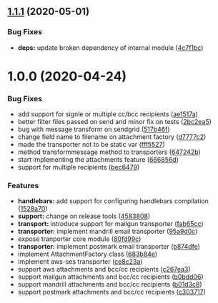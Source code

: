 ## [1.1.1](https://github.com/gkampitakis/email-client/compare/v1.1.0...v1.1.1) (2020-05-01)


### Bug Fixes

* **deps:** update broken dependency of internal module ([4c7f1bc](https://github.com/gkampitakis/email-client/commit/4c7f1bcbb1021ab85c2d8af1596baa01c8881f29))

# 1.0.0 (2020-04-24)


### Bug Fixes

* add support for signle or multiple cc/bcc recipients ([ae1517a](https://github.com/gkampitakis/email-client/commit/ae1517a74ee6cb314e732ad585a2ca1a340bed3f))
* better filter files passed on send and minor fix on tests ([2bc2ea5](https://github.com/gkampitakis/email-client/commit/2bc2ea534d6193a2c85479a3614fe69ce5274796))
* bug with message transform on sendgrid ([517b46f](https://github.com/gkampitakis/email-client/commit/517b46fd9354f641b8b683413630cce263d9ed04))
* change field name to filename on attachment factory ([d7777c2](https://github.com/gkampitakis/email-client/commit/d7777c2a7587f9d71046ccbf4d4490f840cc0d5e))
* made the transporter not to be static var ([fff5527](https://github.com/gkampitakis/email-client/commit/fff55279c31af44d22084610393b028beb70b9db))
* method transformmessage method to transporters ([647242b](https://github.com/gkampitakis/email-client/commit/647242b3561dc8afd16cad9698abdcc676c83a56))
* start implementing the attachments feature ([666856d](https://github.com/gkampitakis/email-client/commit/666856dc02d65a12f5e7a650324077aee2483a2e))
* support for multiple recipients ([bec6479](https://github.com/gkampitakis/email-client/commit/bec6479cd483f62390c0076539d02532e3376aa6))


### Features

* **handlebars:** add support for configuring handlebars compilation ([1528a70](https://github.com/gkampitakis/email-client/commit/1528a7052270fe12fcb219d0bbc7812edc581bdd))
* **support:** change on release tools ([4583808](https://github.com/gkampitakis/email-client/commit/4583808cf83ab85e20d337079c3d3bcf0d85d5f7))
* **transport:** introduce support for mailgun transporter ([fab65cc](https://github.com/gkampitakis/email-client/commit/fab65cccc26165f189cff71812025e9eefdabea3))
* **transporter:** implement mandrill email transporter ([95a9d0c](https://github.com/gkampitakis/email-client/commit/95a9d0cfa4be6f7a02ddfa33315095019a75d86e))
* expose tranporter core module ([80fd99c](https://github.com/gkampitakis/email-client/commit/80fd99cb3ffc72c625f29443df8740bfd00ce5b4))
* **transporter:** implement postmark email transporter ([b874dfe](https://github.com/gkampitakis/email-client/commit/b874dfe908e64aaf6eb5f629ae68b026a0258eae))
* implement AttachmentFactory class ([683b84e](https://github.com/gkampitakis/email-client/commit/683b84e1dcf23e579747ab8030a9fc0197b08007))
* implement aws-ses transporter ([ce8c23a](https://github.com/gkampitakis/email-client/commit/ce8c23af354d935cd0388001265adfce8781f8a3))
* support aws attachments and bcc/cc recipients ([c267ea3](https://github.com/gkampitakis/email-client/commit/c267ea319a656c6c658c70d38399fc2b2e9f7e74))
* support mailgun attachments and bcc/cc recipients ([b0bdd06](https://github.com/gkampitakis/email-client/commit/b0bdd062fa9412373d828c1bc8dc1284a0038416))
* support mandrill attachments and bcc/cc recipients ([b01d3c8](https://github.com/gkampitakis/email-client/commit/b01d3c8b061f067849ef1f1e3cc7f8f7249af859))
* support postmark attachments and bcc/cc recipients ([c303717](https://github.com/gkampitakis/email-client/commit/c3037170f6b3cb79ead031b8418352211b3906ce))
